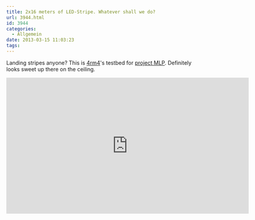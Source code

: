 ```yaml
---
title: 2x16 meters of LED-Stripe. Whatever shall we do?
url: 3944.html
id: 3944
categories:
  - Allgemein
date: 2013-03-15 11:03:23
tags:
---
```


Landing stripes anyone?
This is [4rm4](https://twitter.com/4rm4)'s testbed for [project MLP](https://blog.shackspace.de/wiki/doku.php?id=project:mlp). Definitely looks sweet up there on the ceiling.

<iframe src="https://www.youtube.com/embed/NkrJKbn72_U?feature=player_detailpage" height="360" width="640" allowfullscreen="" frameborder="0"></iframe>